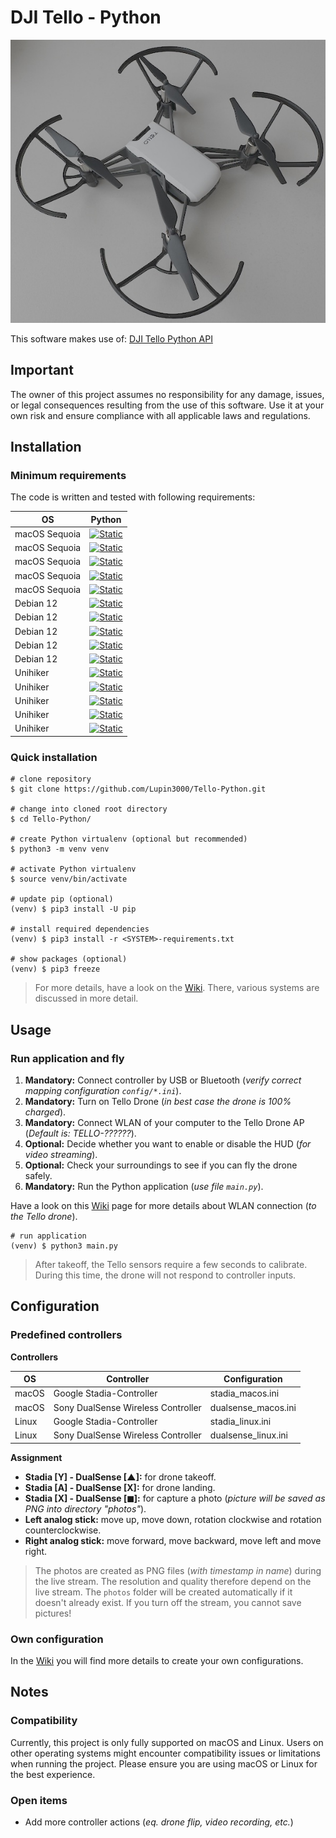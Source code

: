 # DJI Tello - Python

![DJI Tello Drone](./img/dji_tello_drone.jpg)

This software makes use of: [DJI Tello Python API](https://djitellopy.readthedocs.io/en/latest/tello/)

## Important

The owner of this project assumes no responsibility for any damage, issues, or legal consequences resulting from the use of this software. Use it at your own risk and ensure compliance with all applicable laws and regulations.

## Installation

### Minimum requirements

The code is written and tested with following requirements:

| OS            | Python                                                                                                         |
|---------------|----------------------------------------------------------------------------------------------------------------|
| macOS Sequoia | [![Static](https://img.shields.io/badge/python-==3.12.2-green)](https://python.org)                            | 
| macOS Sequoia | [![Static](https://img.shields.io/badge/hidapi-==0.14.0-green)](https://github.com/trezor/cython-hidapi)       |
| macOS Sequoia | [![Static](https://img.shields.io/badge/djitellopy-==2.5.0-green)](https://github.com/damiafuentes/DJITelloPy) |
| macOS Sequoia | [![Static](https://img.shields.io/badge/opencv-==4.11.0.86-green)](https://github.com/opencv/opencv-python)    |
| macOS Sequoia | [![Static](https://img.shields.io/badge/numpy-==2.2.4-green)](https://numpy.org)                               |
| Debian 12     | [![Static](https://img.shields.io/badge/python-==3.11.12-green)](https://python.org)                           | 
| Debian 12     | [![Static](https://img.shields.io/badge/evdev-==1.9.1-green)](https://github.com/gvalkov/python-evdev)         |
| Debian 12     | [![Static](https://img.shields.io/badge/djitellopy-==2.5.0-green)](https://github.com/damiafuentes/DJITelloPy) |
| Debian 12     | [![Static](https://img.shields.io/badge/opencv-==4.11.0.86-green)](https://github.com/opencv/opencv-python)    |
| Debian 12     | [![Static](https://img.shields.io/badge/numpy-==2.2.4-green)](https://numpy.org)                               |
| Unihiker      | [![Static](https://img.shields.io/badge/python-==3.7.3-green)](https://python.org)                             | 
| Unihiker      | [![Static](https://img.shields.io/badge/evdev-==1.7.1-green)](https://github.com/gvalkov/python-evdev)         |
| Unihiker      | [![Static](https://img.shields.io/badge/djitellopy-==2.5.0-green)](https://github.com/damiafuentes/DJITelloPy) |
| Unihiker      | [![Static](https://img.shields.io/badge/opencv-==4.11.0.86-green)](https://github.com/opencv/opencv-python)    |
| Unihiker      | [![Static](https://img.shields.io/badge/numpy-==1.21.6-green)](https://numpy.org)                              |

### Quick installation

```shell
# clone repository
$ git clone https://github.com/Lupin3000/Tello-Python.git

# change into cloned root directory
$ cd Tello-Python/

# create Python virtualenv (optional but recommended)
$ python3 -m venv venv

# activate Python virtualenv
$ source venv/bin/activate

# update pip (optional)
(venv) $ pip3 install -U pip

# install required dependencies
(venv) $ pip3 install -r <SYSTEM>-requirements.txt

# show packages (optional)
(venv) $ pip3 freeze
```

> For more details, have a look on the [Wiki](https://github.com/Lupin3000/Tello-Python/wiki/Installation). There, various systems are discussed in more detail.

## Usage

### Run application and fly

1. **Mandatory:** Connect controller by USB or Bluetooth (_verify correct mapping configuration `config/*.ini`_).
2. **Mandatory:** Turn on Tello Drone (_in best case the drone is 100% charged_).
3. **Mandatory:** Connect WLAN of your computer to the Tello Drone AP (_Default is: TELLO-??????_).
4. **Optional:** Decide whether you want to enable or disable the HUD (_for video streaming_).
5. **Optional:** Check your surroundings to see if you can fly the drone safely.
6. **Mandatory:** Run the Python application (_use file `main.py`_).

Have a look on this [Wiki](https://github.com/Lupin3000/Tello-Python/wiki/WLAN-connection-to-Tello-Drone) page for more details about WLAN connection (_to the Tello drone_).

```shell
# run application
(venv) $ python3 main.py
```

> After takeoff, the Tello sensors require a few seconds to calibrate. During this time, the drone will not respond to controller inputs.

## Configuration

### Predefined controllers

**Controllers**

| OS    | Controller                         | Configuration       |
|-------|------------------------------------|---------------------|
| macOS | Google Stadia-Controller           | stadia_macos.ini    |
| macOS | Sony DualSense Wireless Controller | dualsense_macos.ini |
| Linux | Google Stadia-Controller           | stadia_linux.ini    |
| Linux | Sony DualSense Wireless Controller | dualsense_linux.ini |

**Assignment**

- **Stadia [Y] - DualSense [&#x25B2;]:** for drone takeoff.
- **Stadia [A] - DualSense [X]:** for drone landing.
- **Stadia [X] - DualSense [&#x25FC;]:** for capture a photo (_picture will be saved as PNG into directory "photos"_).
- **Left analog stick:** move up, move down, rotation clockwise and rotation counterclockwise.
- **Right analog stick:** move forward, move backward, move left and move right.

> The photos are created as PNG files (_with timestamp in name_) during the live stream. The resolution and quality therefore depend on the live stream. The `photos` folder will be created automatically if it doesn't already exist. If you turn off the stream, you cannot save pictures!

### Own configuration

In the [Wiki](https://github.com/Lupin3000/Tello-Python/wiki/Configuration) you will find more details to create your own configurations.

## Notes

### Compatibility

Currently, this project is only fully supported on macOS and Linux. Users on other operating systems might encounter compatibility issues or limitations when running the project. Please ensure you are using macOS or Linux for the best experience.

### Open items

- Add more controller actions (_eq. drone flip, video recording, etc._)
